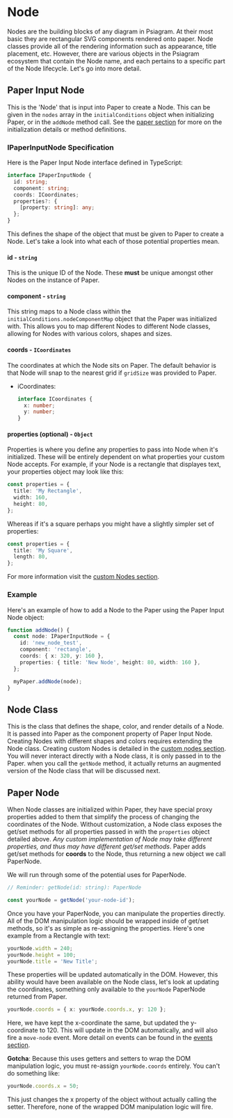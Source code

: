 # Node

Nodes are the building blocks of any diagram in Psiagram. At their most basic they are rectangular SVG components rendered onto paper. Node classes provide all of the rendering information such as appearance, title placement, etc. However, there are various objects in the Psiagram ecosystem that contain the Node name, and each pertains to a specific part of the Node lifecycle. Let's go into more detail.

## Paper Input Node

This is the 'Node' that is input into Paper to create a Node. This can be given in the `nodes` array in the `initialConditions` object when initializing Paper, or in the `addNode` method call. See the [paper section](paper.md) for more on the initialization details or method definitions.

### IPaperInputNode Specification

Here is the Paper Input Node interface defined in TypeScript:

```typescript
interface IPaperInputNode {
  id: string;
  component: string;
  coords: ICoordinates;
  properties?: {
    [property: string]: any;
  };
}
```

This defines the shape of the object that must be given to Paper to create a Node. Let's take a look into what each of those potential properties mean.

#### id - `string`

This is the unique ID of the Node. These **must** be unique amongst other Nodes on the instance of Paper.

#### component - `string`

This string maps to a Node class within the `initialConditions.nodeComponentMap` object that the Paper was initialized with. This allows you to map different Nodes to different Node classes, allowing for Nodes with various colors, shapes and sizes.

#### coords - `ICoordinates`

The coordinates at which the Node sits on Paper. The default behavior is that Node will snap to the nearest grid if `gridSize` was provided to Paper.

* iCoordinates:

  ```typescript
  interface ICoordinates {
    x: number;
    y: number;
  }
  ```

#### properties \(optional\) - `Object`

Properties is where you define any properties to pass into Node when it's initialized. These will be entirely dependent on what properties your custom Node accepts. For example, if your Node is a rectangle that displayes text, your properties object may look like this:

```typescript
const properties = {
  title: 'My Rectangle',
  width: 160,
  height: 80,
};
```

Whereas if it's a square perhaps you might have a slightly simpler set of properties:

```typescript
const properties = {
  title: 'My Square',
  length: 80,
};
```

For more information visit the [custom Nodes section](../in-depth/custom-nodes.md).

### Example

Here's an example of how to add a Node to the Paper using the Paper Input Node object:

```typescript
function addNode() {
  const node: IPaperInputNode = {
    id: 'new_node_test',
    component: 'rectangle',
    coords: { x: 320, y: 160 },
    properties: { title: 'New Node', height: 80, width: 160 },
  };

  myPaper.addNode(node);
}
```

## Node Class

This is the class that defines the shape, color, and render details of a Node. It is passed into Paper as the component property of Paper Input Node. Creating Nodes with different shapes and colors requires extending the Node class. Creating custom Nodes is detailed in the [custom nodes section](../in-depth/custom-nodes.md). You will never interact directly with a Node class, it is only passed in to the Paper. when you call the `getNode` method, it actually returns an augmented version of the Node class that will be discussed next.

## Paper Node

When Node classes are initialized within Paper, they have special proxy properties added to them that simplify the process of changing the coordinates of the Node. Without customization, a Node class exposes the get/set methods for all properties passed in with the `properties` object detailed above. _Any custom implementation of Node may take different properties, and thus may have different get/set methods_. Paper adds get/set methods for **coords** to the Node, thus returning a new object we call PaperNode.

We will run through some of the potential uses for PaperNode.

```typescript
// Reminder: getNode(id: string): PaperNode

const yourNode = getNode('your-node-id');
```

Once you have your PaperNode, you can manipulate the properties directly. All of the DOM manipulation logic should be wrapped inside of get/set methods, so it's as simple as re-assigning the properties. Here's one example from a Rectangle with text:

```typescript
yourNode.width = 240;
yourNode.height = 100;
yourNode.title = 'New Title';
```

These properties will be updated automatically in the DOM. However, this ability would have been available on the Node class, let's look at updating the coordinates, something only available to the `yourNode` PaperNode returned from Paper.

```typescript
yourNode.coords = { x: yourNode.coords.x, y: 120 };
```

Here, we have kept the x-coordinate the same, but updated the y-coordinate to 120. This will update in the DOM automatically, and will also fire a `move-node` event. More detail on events can be found in the [events section](../in-depth/events.md).

**Gotcha**: Because this uses getters and setters to wrap the DOM manipulation logic, you must re-assign `yourNode.coords` entirely. You can't do something like:

```typescript
yourNode.coords.x = 50;
```

This just changes the x property of the object without actually calling the setter. Therefore, none of the wrapped DOM manipulation logic will fire.


